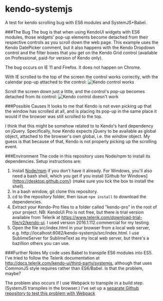 # kendo-systemjs
 A test for kendo scrolling bug with ES6 modules and SystemJS+Babel.

###The Bug
The bug is that when using KendoUI widgets with ES6 modules, those widgets' pop-up elements become detached from their respective controls as you scroll down the web page.  This example uses the Kendo DatePicker comment, but it also happens with the Kendo Dropdown control and the filter boxes that you get on the Kendo Grid control (available on Professional, paid-for version of Kendo only).

The bug occurs on IE 11 and Firefox.  It does not happen on Chrome.


With IE scrolled to the top of the screen the control works correctly, with the calendar pop-up attached to the control:
![Kendo control works](http://www.users.on.net/~mikeandgeminoz/code/images/kendo_es6_scrollingbug1.png "Kendo control works")

Scroll the screen down just a little, and the control's pop-up becomes detached from its control:
![Kendo control doesn't work](http://www.users.on.net/~mikeandgeminoz/code/images/kendo_es6_scrollingbug2.png "Kendo control doesn't work")


###Possible Causes
It looks to me that Kendo is not even picking up that the window has scrolled at all, and is placing its pop-up in the same place it would if the browser was still scrolled to the top.

I think that this might be somehow related to to Kendo's hard dependency on jQuery.  Specifically, how Kendo expects jQuery to be available as global object, attached to the browser's own global, i.e. the _window_ object.  My guess is that because of that, Kendo is not properly picking up the scrolling event.


###Environment
The code in this repository uses Node/npm to install its dependencies.  Setup instructions are:

1. Install [Node/npm](https://nodejs.org/en/download/) if you don't have it already.  For Windows, you'll also need a bash shell, which you get if you install [Github for Windows] (https://desktop.github.com/) (make sure you tick the box to install the shell).
1. In a bash window, git clone this repository.
1. cd to the repository folder, then issue `npm install` to download the dependencies.
1. Extract your Kendo-Pro files to a folder called "kendo-pro" in the root of your project.  NB: KendoUI Pro is not free, but there is trial version available from Telerik at https://www.telerik.com/download-trial-file/v2/kendo-ui.  I used version 2016.1.112.commercial for my testing.
1. Open the file src/index.html in your browser from a local web server, e.g. http://localhost:8082/kendo-systemjs/src/index.html.  I use SublimeServer for SublimeText as my local web server, but there's a bazillion others you can use.

###Further Notes
My code uses Babel to transpile ES6 modules into ES5.  I've tried to follow the Telerik documentation at http://docs.telerik.com/kendo-ui/third-party/systemjs, although that uses CommonJS style requires rather than ES6/Babel.  Is that the problem, maybe?

The problem also occurs if I use Webpack to transpile in a build step.  (SystemJS transpiles in the browser.)  I've set up a [separate Github repository to test this problem with Webpack](https://github.com/brownieboy/kendo-webpack-bugtest)






